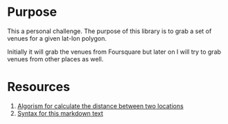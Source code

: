 # Purpose

This a personal challenge. The purpose of this library is to grab a set of 
venues for a given lat-lon polygon.

Initially it will grab the venues from Foursquare but later on I will try to 
grab venues from other places as well.

# Resources

1. [Algorism for calculate the distance between two locations](http://www.movable-type.co.uk/scripts/latlong.html)
2. [Syntax for this markdown text](http://daringfireball.net/projects/markdown/syntax)
